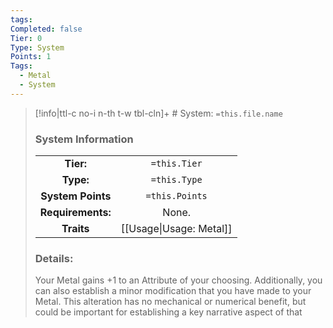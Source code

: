 ```yaml
---
tags: 
Completed: false
Tier: 0
Type: System
Points: 1
Tags:
  - Metal
  - System
---
```

> [!info|ttl-c no-i n-th t-w tbl-cln]+ # System: `=this.file.name`
> ### System Information
>|||
> |:---:|:---:|
> |**Tier:** | `=this.Tier`  |
> | **Type:** | `=this.Type`  |
> |**System Points**|`=this.Points`|
> | **Requirements:** | None. |
> |**Traits**| [[Usage\|Usage: Metal]]|
> ### Details: 
> Your Metal gains +1 to an Attribute of your choosing. Additionally, you can also establish a minor modification that you have made to your Metal. This alteration has no mechanical or numerical benefit, but could be important for establishing a key narrative aspect of that 